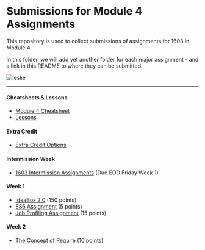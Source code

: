 # Submissions for Module 4 Assignments

This repository is used to collect submissions of assignments for 1603 in Module 4.

In this folder, we will add yet another folder for each major assignment - and a link in this README to where they can be submitted.

![leslie](https://ak-hdl.buzzfed.com/static/2013-12/enhanced/webdr02/9/21/enhanced-buzz-19197-1386641047-2.jpg)

-----

#### Cheatsheets & Lessons

* [Module 4 Cheatsheet](module-4-cheatsheet.markdown)
* [Lessons](https://github.com/turingschool/lesson_plans/tree/master/ruby_04-apis_and_scalability)

#### Extra Credit

* [Extra Credit Options](extra-credit/)

#### Intermission Week

* [1603 Intermission Assignments](https://github.com/turingschool/intermission-assignments/issues?q=is%3Aopen+is%3Aissue+label%3A1603) (Due EOD Friday Week 1)

#### Week 1

* [IdeaBox 2.0](ideabox2.0/) (150 points)
* [ES6 Assignment](https://gist.github.com/rrgayhart/4c0784c9aa2f427017891c05a46bf7a2) (5 points)
* [Job Profiling Assignment](https://gist.github.com/rrgayhart/e6789e0b540705de9ed22b14ecb7182d) (15 points)

#### Week 2

* [The Concept of Require](https://gist.github.com/rrgayhart/548e843327afb5ff8969b6dc4435c7bd) (10 points)
